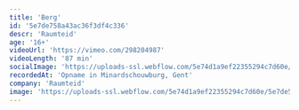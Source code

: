 ```yaml
---
title: 'Berg'
id: '5e7de758a43ac36f3df4c336'
descr: 'Raumteid'
age: '16+'
videoUrl: 'https://vimeo.com/298204987'
videoLength: '87 min'
socialImage: 'https://uploads-ssl.webflow.com/5e74d1a9ef22355294c7d60e/5e7de5f8d3db3a22c3f71797_JonasDeVisscher.25_online.jpg'
recordedAt: 'Opname in Minardschouwburg, Gent'
company: 'Raumteid'
image: 'https://uploads-ssl.webflow.com/5e74d1a9ef22355294c7d60e/5e7de5f8d3db3a22c3f71797_JonasDeVisscher.25_online.jpg'
---
```

